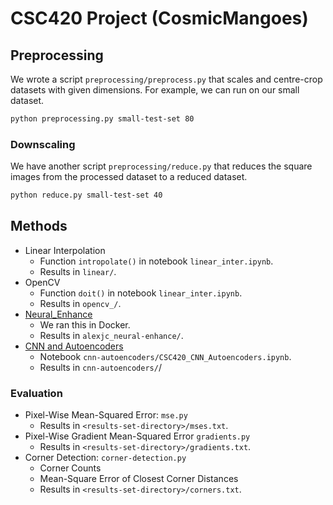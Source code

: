 # CSC420 Project (CosmicMangoes)

## Preprocessing

We wrote a script `preprocessing/preprocess.py` that scales and centre-crop datasets with given dimensions. For example, we can run on our small dataset.

```sh
python preprocessing.py small-test-set 80
```

### Downscaling

We have another script `preprocessing/reduce.py` that reduces the square images from the processed dataset to a reduced dataset.

```sh
python reduce.py small-test-set 40
```

## Methods

- Linear Interpolation
  - Function `intropolate()` in notebook `linear_inter.ipynb`.
  - Results in `linear/`.
- OpenCV
  - Function `doit()` in notebook `linear_inter.ipynb`.
  - Results in `opencv_/`.
- [Neural_Enhance](https://github.com/alexjc/neural-enhance)
  - We ran this in Docker.
  - Results in `alexjc_neural-enhance/`.
- [CNN and Autoencoders](https://towardsdatascience.com/image-super-resolution-using-convolution-neural-networks-and-auto-encoders-28c9eceadf90)
  - Notebook `cnn-autoencoders/CSC420_CNN_Autoencoders.ipynb`.
  - Results in `cnn-autoencoders/`/

### Evaluation

- Pixel-Wise Mean-Squared Error: `mse.py`
  - Results in `<results-set-directory>/mses.txt`.
- Pixel-Wise Gradient Mean-Squared Error `gradients.py`
  - Results in `<results-set-directory>/gradients.txt`.
- Corner Detection: `corner-detection.py`
  - Corner Counts
  - Mean-Square Error of Closest Corner Distances
  - Results in `<results-set-directory>/corners.txt`.

